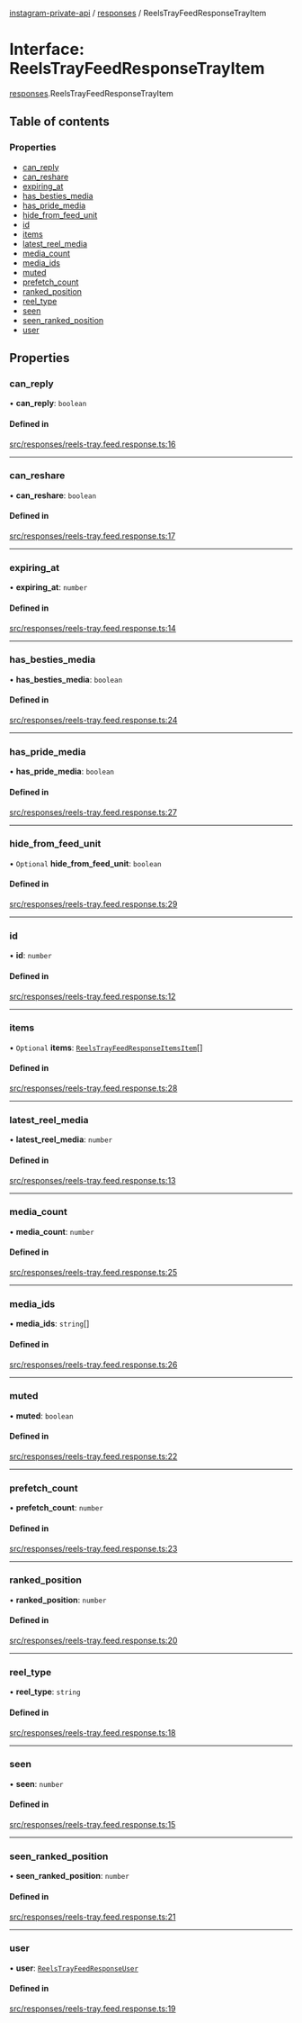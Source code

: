 [instagram-private-api](../../README.md) / [responses](../../modules/responses.md) / ReelsTrayFeedResponseTrayItem

# Interface: ReelsTrayFeedResponseTrayItem

[responses](../../modules/responses.md).ReelsTrayFeedResponseTrayItem

## Table of contents

### Properties

- [can\_reply](ReelsTrayFeedResponseTrayItem.md#can_reply)
- [can\_reshare](ReelsTrayFeedResponseTrayItem.md#can_reshare)
- [expiring\_at](ReelsTrayFeedResponseTrayItem.md#expiring_at)
- [has\_besties\_media](ReelsTrayFeedResponseTrayItem.md#has_besties_media)
- [has\_pride\_media](ReelsTrayFeedResponseTrayItem.md#has_pride_media)
- [hide\_from\_feed\_unit](ReelsTrayFeedResponseTrayItem.md#hide_from_feed_unit)
- [id](ReelsTrayFeedResponseTrayItem.md#id)
- [items](ReelsTrayFeedResponseTrayItem.md#items)
- [latest\_reel\_media](ReelsTrayFeedResponseTrayItem.md#latest_reel_media)
- [media\_count](ReelsTrayFeedResponseTrayItem.md#media_count)
- [media\_ids](ReelsTrayFeedResponseTrayItem.md#media_ids)
- [muted](ReelsTrayFeedResponseTrayItem.md#muted)
- [prefetch\_count](ReelsTrayFeedResponseTrayItem.md#prefetch_count)
- [ranked\_position](ReelsTrayFeedResponseTrayItem.md#ranked_position)
- [reel\_type](ReelsTrayFeedResponseTrayItem.md#reel_type)
- [seen](ReelsTrayFeedResponseTrayItem.md#seen)
- [seen\_ranked\_position](ReelsTrayFeedResponseTrayItem.md#seen_ranked_position)
- [user](ReelsTrayFeedResponseTrayItem.md#user)

## Properties

### can\_reply

• **can\_reply**: `boolean`

#### Defined in

[src/responses/reels-tray.feed.response.ts:16](https://github.com/Nerixyz/instagram-private-api/blob/4971f34/src/responses/reels-tray.feed.response.ts#L16)

___

### can\_reshare

• **can\_reshare**: `boolean`

#### Defined in

[src/responses/reels-tray.feed.response.ts:17](https://github.com/Nerixyz/instagram-private-api/blob/4971f34/src/responses/reels-tray.feed.response.ts#L17)

___

### expiring\_at

• **expiring\_at**: `number`

#### Defined in

[src/responses/reels-tray.feed.response.ts:14](https://github.com/Nerixyz/instagram-private-api/blob/4971f34/src/responses/reels-tray.feed.response.ts#L14)

___

### has\_besties\_media

• **has\_besties\_media**: `boolean`

#### Defined in

[src/responses/reels-tray.feed.response.ts:24](https://github.com/Nerixyz/instagram-private-api/blob/4971f34/src/responses/reels-tray.feed.response.ts#L24)

___

### has\_pride\_media

• **has\_pride\_media**: `boolean`

#### Defined in

[src/responses/reels-tray.feed.response.ts:27](https://github.com/Nerixyz/instagram-private-api/blob/4971f34/src/responses/reels-tray.feed.response.ts#L27)

___

### hide\_from\_feed\_unit

• `Optional` **hide\_from\_feed\_unit**: `boolean`

#### Defined in

[src/responses/reels-tray.feed.response.ts:29](https://github.com/Nerixyz/instagram-private-api/blob/4971f34/src/responses/reels-tray.feed.response.ts#L29)

___

### id

• **id**: `number`

#### Defined in

[src/responses/reels-tray.feed.response.ts:12](https://github.com/Nerixyz/instagram-private-api/blob/4971f34/src/responses/reels-tray.feed.response.ts#L12)

___

### items

• `Optional` **items**: [`ReelsTrayFeedResponseItemsItem`](ReelsTrayFeedResponseItemsItem.md)[]

#### Defined in

[src/responses/reels-tray.feed.response.ts:28](https://github.com/Nerixyz/instagram-private-api/blob/4971f34/src/responses/reels-tray.feed.response.ts#L28)

___

### latest\_reel\_media

• **latest\_reel\_media**: `number`

#### Defined in

[src/responses/reels-tray.feed.response.ts:13](https://github.com/Nerixyz/instagram-private-api/blob/4971f34/src/responses/reels-tray.feed.response.ts#L13)

___

### media\_count

• **media\_count**: `number`

#### Defined in

[src/responses/reels-tray.feed.response.ts:25](https://github.com/Nerixyz/instagram-private-api/blob/4971f34/src/responses/reels-tray.feed.response.ts#L25)

___

### media\_ids

• **media\_ids**: `string`[]

#### Defined in

[src/responses/reels-tray.feed.response.ts:26](https://github.com/Nerixyz/instagram-private-api/blob/4971f34/src/responses/reels-tray.feed.response.ts#L26)

___

### muted

• **muted**: `boolean`

#### Defined in

[src/responses/reels-tray.feed.response.ts:22](https://github.com/Nerixyz/instagram-private-api/blob/4971f34/src/responses/reels-tray.feed.response.ts#L22)

___

### prefetch\_count

• **prefetch\_count**: `number`

#### Defined in

[src/responses/reels-tray.feed.response.ts:23](https://github.com/Nerixyz/instagram-private-api/blob/4971f34/src/responses/reels-tray.feed.response.ts#L23)

___

### ranked\_position

• **ranked\_position**: `number`

#### Defined in

[src/responses/reels-tray.feed.response.ts:20](https://github.com/Nerixyz/instagram-private-api/blob/4971f34/src/responses/reels-tray.feed.response.ts#L20)

___

### reel\_type

• **reel\_type**: `string`

#### Defined in

[src/responses/reels-tray.feed.response.ts:18](https://github.com/Nerixyz/instagram-private-api/blob/4971f34/src/responses/reels-tray.feed.response.ts#L18)

___

### seen

• **seen**: `number`

#### Defined in

[src/responses/reels-tray.feed.response.ts:15](https://github.com/Nerixyz/instagram-private-api/blob/4971f34/src/responses/reels-tray.feed.response.ts#L15)

___

### seen\_ranked\_position

• **seen\_ranked\_position**: `number`

#### Defined in

[src/responses/reels-tray.feed.response.ts:21](https://github.com/Nerixyz/instagram-private-api/blob/4971f34/src/responses/reels-tray.feed.response.ts#L21)

___

### user

• **user**: [`ReelsTrayFeedResponseUser`](ReelsTrayFeedResponseUser.md)

#### Defined in

[src/responses/reels-tray.feed.response.ts:19](https://github.com/Nerixyz/instagram-private-api/blob/4971f34/src/responses/reels-tray.feed.response.ts#L19)
